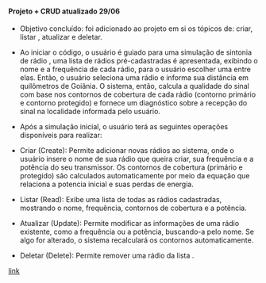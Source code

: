 #### Projeto + CRUD atualizado 29/06

* Objetivo concluído: foi adicionado ao projeto em si os tópicos de: criar, listar , atualizar e deletar.

* Ao iniciar o código, o usuário é  guiado para uma simulação de sintonia de rádio , uma lista de rádios pré-cadastradas é apresentada, exibindo o nome e a frequência de cada rádio, para o usuário escolher uma entre elas. Então, o usuário seleciona uma rádio e informa sua distância em quilômetros de Goiânia. O sistema, então, calcula a qualidade do sinal com base nos contornos de cobertura de cada rádio (contorno primário e contorno protegido) e fornece um diagnóstico sobre a recepção do sinal na localidade informada pelo usuário.

* Após a simulação inicial, o usuário terá as seguintes operações disponíveis para realizar:

* Criar (Create): Permite adicionar novas rádios ao sistema, onde o usuário insere o nome de sua rádio que queira criar, sua frequência e a potência do seu transmissor. Os contornos de cobertura (primário e protegido) são calculados automaticamente por meio da equação que relaciona a potencia inicial e suas perdas de energia.

* Listar (Read): Exibe uma lista de todas as rádios cadastradas, mostrando o nome, frequência, contornos de cobertura e a potência.

* Atualizar (Update): Permite modificar as informações de uma rádio existente, como a frequência ou a potência, buscando-a pelo nome. Se algo for alterado, o sistema recalculará os contornos automaticamente.

* Deletar (Delete): Permite remover uma rádio da lista .

[link](https://drive.google.com/drive/folders/1_TyPD4XEkw7Kqez026falzURRmSaTl_u?usp=sharing)








